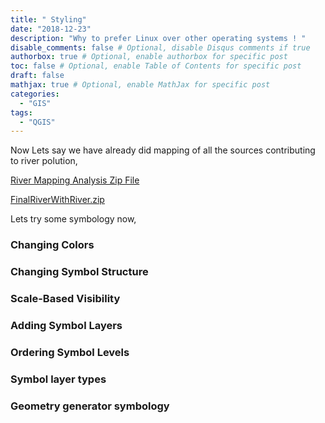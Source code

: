 ```yaml
---
title: " Styling"
date: "2018-12-23"
description: "Why to prefer Linux over other operating systems ! "
disable_comments: false # Optional, disable Disqus comments if true
authorbox: true # Optional, enable authorbox for specific post
toc: false # Optional, enable Table of Contents for specific post
draft: false
mathjax: true # Optional, enable MathJax for specific post
categories:
  - "GIS"
tags:
  - "QGIS"
---
```


Now Lets say we have already did mapping of all the sources contributing to river polution,

[River Mapping Analysis Zip File ](FinalRiverAnalysis.zip)

[FinalRiverWithRiver.zip](FinalRiverWithRiver.zip)

Lets try some symbology now,

### Changing Colors
### Changing Symbol Structure
### Scale-Based Visibility
### Adding Symbol Layers
### Ordering Symbol Levels
### Symbol layer types
### Geometry generator symbology
